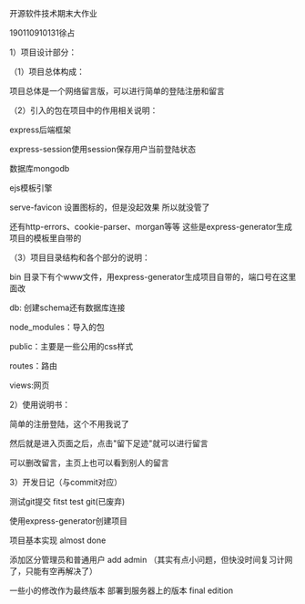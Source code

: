 开源软件技术期末大作业 

190110910131徐占

1）项目设计部分：

（1）项目总体构成：

项目总体是一个网络留言版，可以进行简单的登陆注册和留言

（2）引入的包在项目中的作用相关说明：

express后端框架

express-session使用session保存用户当前登陆状态

数据库mongodb

ejs模板引擎

serve-favicon 设置图标的，但是没起效果 所以就没管了

还有http-errors、cookie-parser、morgan等等 这些是express-generator生成项目的模板里自带的

（3）项目目录结构和各个部分的说明：

bin 目录下有个www文件，用express-generator生成项目自带的，端口号在这里面改

db: 创建schema还有数据库连接

node_modules：导入的包

public：主要是一些公用的css样式

routes：路由

views:网页 

2）使用说明书：

简单的注册登陆，这个不用我说了

然后就是进入页面之后，点击"留下足迹"就可以进行留言

可以删改留言，主页上也可以看到别人的留言

3）开发日记（与commit对应）

测试git提交 fitst test git(已废弃)

使用express-generator创建项目

项目基本实现  almost done

添加区分管理员和普通用户 add admin  （其实有点小问题，但快没时间复习计网了，只能有空再解决了）

一些小的修改作为最终版本 部署到服务器上的版本 final edition



